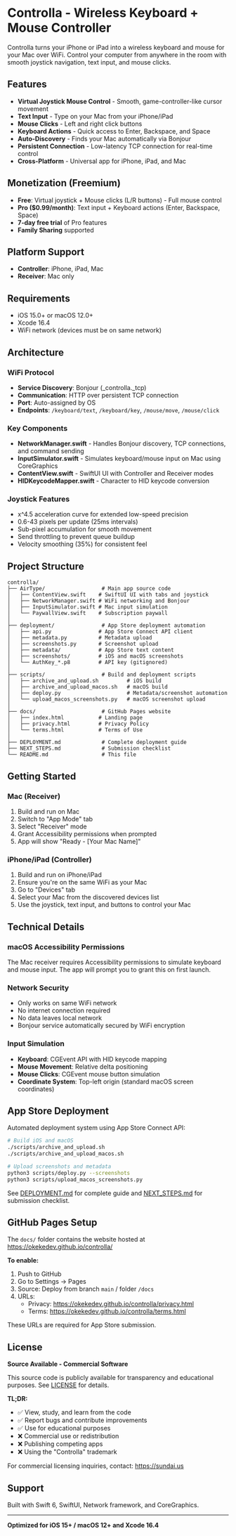 # Controlla - Wireless Keyboard + Mouse Controller

Controlla turns your iPhone or iPad into a wireless keyboard and mouse for your Mac over WiFi. Control your computer from anywhere in the room with smooth joystick navigation, text input, and mouse clicks.

## Features

- **Virtual Joystick Mouse Control** - Smooth, game-controller-like cursor movement
- **Text Input** - Type on your Mac from your iPhone/iPad
- **Mouse Clicks** - Left and right click buttons
- **Keyboard Actions** - Quick access to Enter, Backspace, and Space
- **Auto-Discovery** - Finds your Mac automatically via Bonjour
- **Persistent Connection** - Low-latency TCP connection for real-time control
- **Cross-Platform** - Universal app for iPhone, iPad, and Mac

## Monetization (Freemium)

- **Free**: Virtual joystick + Mouse clicks (L/R buttons) - Full mouse control
- **Pro ($0.99/month)**: Text input + Keyboard actions (Enter, Backspace, Space)
- **7-day free trial** of Pro features
- **Family Sharing** supported

## Platform Support

- **Controller**: iPhone, iPad, Mac
- **Receiver**: Mac only

## Requirements

- iOS 15.0+ or macOS 12.0+
- Xcode 16.4
- WiFi network (devices must be on same network)

## Architecture

### WiFi Protocol
- **Service Discovery**: Bonjour (_controlla._tcp)
- **Communication**: HTTP over persistent TCP connection
- **Port**: Auto-assigned by OS
- **Endpoints**: `/keyboard/text`, `/keyboard/key`, `/mouse/move`, `/mouse/click`

### Key Components
- **NetworkManager.swift** - Handles Bonjour discovery, TCP connections, and command sending
- **InputSimulator.swift** - Simulates keyboard/mouse input on Mac using CoreGraphics
- **ContentView.swift** - SwiftUI UI with Controller and Receiver modes
- **HIDKeycodeMapper.swift** - Character to HID keycode conversion

### Joystick Features
- x^4.5 acceleration curve for extended low-speed precision
- 0.6-43 pixels per update (25ms intervals)
- Sub-pixel accumulation for smooth movement
- Send throttling to prevent queue buildup
- Velocity smoothing (35%) for consistent feel

## Project Structure

```
controlla/
├── AirType/                  # Main app source code
│   ├── ContentView.swift    # SwiftUI UI with tabs and joystick
│   ├── NetworkManager.swift # WiFi networking and Bonjour
│   ├── InputSimulator.swift # Mac input simulation
│   └── PaywallView.swift    # Subscription paywall
│
├── deployment/               # App Store deployment automation
│   ├── api.py               # App Store Connect API client
│   ├── metadata.py          # Metadata upload
│   ├── screenshots.py       # Screenshot upload
│   ├── metadata/            # App Store text content
│   ├── screenshots/         # iOS and macOS screenshots
│   └── AuthKey_*.p8         # API key (gitignored)
│
├── scripts/                  # Build and deployment scripts
│   ├── archive_and_upload.sh         # iOS build
│   ├── archive_and_upload_macos.sh   # macOS build
│   ├── deploy.py                     # Metadata/screenshot automation
│   └── upload_macos_screenshots.py   # macOS screenshot upload
│
├── docs/                     # GitHub Pages website
│   ├── index.html           # Landing page
│   ├── privacy.html         # Privacy Policy
│   └── terms.html           # Terms of Use
│
├── DEPLOYMENT.md             # Complete deployment guide
├── NEXT_STEPS.md             # Submission checklist
└── README.md                 # This file
```

## Getting Started

### Mac (Receiver)
1. Build and run on Mac
2. Switch to "App Mode" tab
3. Select "Receiver" mode
4. Grant Accessibility permissions when prompted
5. App will show "Ready - [Your Mac Name]"

### iPhone/iPad (Controller)
1. Build and run on iPhone/iPad
2. Ensure you're on the same WiFi as your Mac
3. Go to "Devices" tab
4. Select your Mac from the discovered devices list
5. Use the joystick, text input, and buttons to control your Mac

## Technical Details

### macOS Accessibility Permissions
The Mac receiver requires Accessibility permissions to simulate keyboard and mouse input. The app will prompt you to grant this on first launch.

### Network Security
- Only works on same WiFi network
- No internet connection required
- No data leaves local network
- Bonjour service automatically secured by WiFi encryption

### Input Simulation
- **Keyboard**: CGEvent API with HID keycode mapping
- **Mouse Movement**: Relative delta positioning
- **Mouse Clicks**: CGEvent mouse button simulation
- **Coordinate System**: Top-left origin (standard macOS screen coordinates)

## App Store Deployment

Automated deployment system using App Store Connect API:

```bash
# Build iOS and macOS
./scripts/archive_and_upload.sh
./scripts/archive_and_upload_macos.sh

# Upload screenshots and metadata
python3 scripts/deploy.py --screenshots
python3 scripts/upload_macos_screenshots.py
```

See [DEPLOYMENT.md](DEPLOYMENT.md) for complete guide and [NEXT_STEPS.md](NEXT_STEPS.md) for submission checklist.

## GitHub Pages Setup

The `docs/` folder contains the website hosted at https://okekedev.github.io/controlla/

**To enable:**
1. Push to GitHub
2. Go to Settings → Pages
3. Source: Deploy from branch `main` / folder `/docs`
4. URLs:
   - Privacy: https://okekedev.github.io/controlla/privacy.html
   - Terms: https://okekedev.github.io/controlla/terms.html

These URLs are required for App Store submission.

## License

**Source Available - Commercial Software**

This source code is publicly available for transparency and educational purposes.
See [LICENSE](LICENSE) for details.

**TL;DR:**
- ✅ View, study, and learn from the code
- ✅ Report bugs and contribute improvements
- ✅ Use for educational purposes
- ❌ Commercial use or redistribution
- ❌ Publishing competing apps
- ❌ Using the "Controlla" trademark

For commercial licensing inquiries, contact: https://sundai.us

## Support

Built with Swift 6, SwiftUI, Network framework, and CoreGraphics.

---

**Optimized for iOS 15+ / macOS 12+ and Xcode 16.4**
